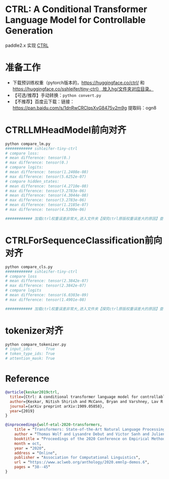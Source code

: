 # CTRL: A Conditional Transformer Language Model for Controllable Generation
paddle2.x 实现 [CTRL](https://arxiv.org/pdf/1909.05858.pdf)

# 准备工作
- 下载预训练权重（pytorch版本的，https://huggingface.co/ctrl/ 和 https://huggingface.co/sshleifer/tiny-ctrl）,放入hg/文件夹对应目录。
- 【可选/推荐】手动转换：`python convert.py`
- 【不推荐】百度云下载：链接：https://pan.baidu.com/s/1dnRwCRClqsXvG8475v2m9g 提取码：ogn8 

# CTRLLMHeadModel前向对齐

```bash
python compare_lm.py
############ sshleifer-tiny-ctrl
# compare loss:
# mean difference: tensor(0.)
# max difference: tensor(0.)
# compare logits:
# mean difference: tensor(1.2408e-08)
# max difference: tensor(5.6252e-07)
# compare hidden_states:
# mean difference: tensor(4.2710e-08)
# max difference: tensor(3.2783e-06)
# mean difference: tensor(4.3044e-08)
# max difference: tensor(3.2783e-06)
# mean difference: tensor(1.2185e-07)
# max difference: tensor(4.5300e-06)

############ 加载ctrl权重误差非常大,进入文件夹【探究ctrl原版权重误差大的原因】查看原因
```

# CTRLForSequenceClassification前向对齐

```bash
python compare_cls.py
############ sshleifer-tiny-ctrl
# compare loss
# mean difference: tensor(2.3842e-07)
# max difference: tensor(2.3842e-07)
# compare logits
# mean difference: tensor(6.0303e-09)
# max difference: tensor(1.4901e-08)

############ 加载ctrl权重误差非常大,进入文件夹【探究ctrl原版权重误差大的原因】查看原因
```


# tokenizer对齐
```bash
python compare_tokenizer.py
# input_ids:      True
# token_type_ids: True
# attention_mask: True
```

# Reference

```bibtex
@article{keskar2019ctrl,
  title={Ctrl: A conditional transformer language model for controllable generation},
  author={Keskar, Nitish Shirish and McCann, Bryan and Varshney, Lav R and Xiong, Caiming and Socher, Richard},
  journal={arXiv preprint arXiv:1909.05858},
  year={2019}
}
```

```bibtex
@inproceedings{wolf-etal-2020-transformers,
    title = "Transformers: State-of-the-Art Natural Language Processing",
    author = "Thomas Wolf and Lysandre Debut and Victor Sanh and Julien Chaumond and Clement Delangue and Anthony Moi and Pierric Cistac and Tim Rault and Rémi Louf and Morgan Funtowicz and Joe Davison and Sam Shleifer and Patrick von Platen and Clara Ma and Yacine Jernite and Julien Plu and Canwen Xu and Teven Le Scao and Sylvain Gugger and Mariama Drame and Quentin Lhoest and Alexander M. Rush",
    booktitle = "Proceedings of the 2020 Conference on Empirical Methods in Natural Language Processing: System Demonstrations",
    month = oct,
    year = "2020",
    address = "Online",
    publisher = "Association for Computational Linguistics",
    url = "https://www.aclweb.org/anthology/2020.emnlp-demos.6",
    pages = "38--45"
}
```